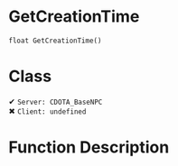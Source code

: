 # GetCreationTime
```
float GetCreationTime()
```
# Class
✔ `Server: CDOTA_BaseNPC`  
✖ `Client: undefined`  

# Function Description

